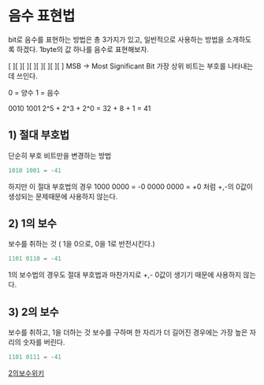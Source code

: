 # 음수 표현법
bit로 음수를 표현하는 방법은 총 3가지가 있고, 일반적으로 사용하는 방법을 소개하도록 하겠다.
1byte의 값 하나를 음수로 표현해보자. 

[ ][ ][ ][ ][ ][ ][ ][ ]
MSB -> Most Significant Bit
가장 상위 비트는 부호를 나타내는데 쓰인다. 

0 = 양수
1 = 음수

0010 1001
2^5 + 2^3 + 2^0  = 32 + 8 + 1 = 41

## 1) 절대 부호법
단순히 부호 비트만을 변경하는 방법

``` c
1010 1001 = -41 
```

하지만 이 절대 부호법의 경우
1000 0000 = -0
0000 0000 = +0
처럼 +,-의 0값이 생성되는 문제때문에 사용하지 않는다.


## 2) 1의 보수
보수를 취하는 것 ( 1을 0으로, 0을 1로 반전시킨다.)

``` c
1101 0110 = -41
```

1의 보수법의 경우도 절대 부호법과 마찬가지로 +,- 0값이 생기기 때문에 사용하지 않는다.  


## 3) 2의 보수
보수를 취하고, 1을 더하는 것
보수를 구하며 한 자리가 더 길어진 경우에는 가장 높은 자리의 숫자를 버린다.

``` c
1101 0111 = -41
``` 



[2의보수위키](https://ko.wikipedia.org/wiki/2%EC%9D%98_%EB%B3%B4%EC%88%98)

